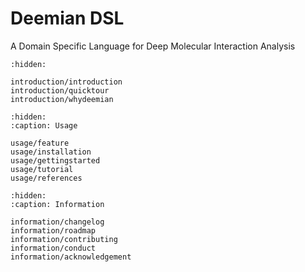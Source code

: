 # Deemian DSL

A Domain Specific Language for Deep Molecular Interaction Analysis


```{toctree}
:hidden:

introduction/introduction
introduction/quicktour
introduction/whydeemian
```

```{toctree}
:hidden:
:caption: Usage

usage/feature
usage/installation
usage/gettingstarted
usage/tutorial
usage/references
```

```{toctree}
:hidden:
:caption: Information

information/changelog
information/roadmap
information/contributing
information/conduct
information/acknowledgement
```
